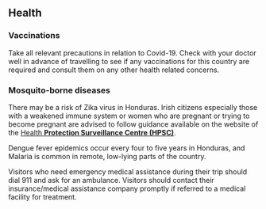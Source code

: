 ## Health

### **Vaccinations**

Take all relevant precautions in relation to Covid-19. Check with your doctor well in advance of travelling to see if any vaccinations for this country are required and consult them on any other health related concerns.

### **Mosquito-borne diseases**

There may be a risk of Zika virus in Honduras. Irish citizens especially those with a weakened immune system or women who are pregnant or trying to become pregnant are advised to follow guidance available on the website of the [Health **Protection Surveillance Centre (HPSC)**](https://www.hpsc.ie/a-z/vectorborne/zika/).

Dengue fever epidemics occur every four to five years in Honduras, and Malaria is common in remote, low-lying parts of the country.

Visitors who need emergency medical assistance during their trip should dial 911 and ask for an ambulance. Visitors should contact their insurance/medical assistance company promptly if referred to a medical facility for treatment.